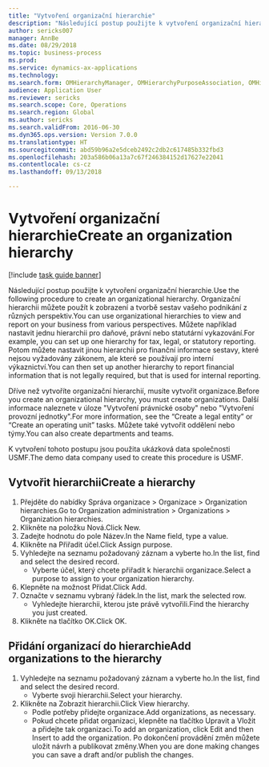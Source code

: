 ```yaml
--- 
title: "Vytvoření organizační hierarchie"
description: "Následující postup použijte k vytvoření organizační hierarchie."
author: sericks007
manager: AnnBe
ms.date: 08/29/2018
ms.topic: business-process
ms.prod: 
ms.service: dynamics-ax-applications
ms.technology: 
ms.search.form: OMHierarchyManager, OMHierarchyPurposeAssociation, OMHierarchySelection, HierarchyDesigner
audience: Application User
ms.reviewer: sericks
ms.search.scope: Core, Operations
ms.search.region: Global
ms.author: sericks
ms.search.validFrom: 2016-06-30
ms.dyn365.ops.version: Version 7.0.0
ms.translationtype: HT
ms.sourcegitcommit: abd59b96a2e5dceb2492c2db2c617485b332fbd3
ms.openlocfilehash: 203a586b06a13a7c67f246384152d17627e22041
ms.contentlocale: cs-cz
ms.lasthandoff: 09/13/2018

---
```

# <a name="create-an-organization-hierarchy"></a><span data-ttu-id="5d530-103">Vytvoření organizační hierarchie</span><span class="sxs-lookup"><span data-stu-id="5d530-103">Create an organization hierarchy</span></span>

[!include [task guide banner](../../includes/task-guide-banner.md)]

<span data-ttu-id="5d530-104">Následující postup použijte k vytvoření organizační hierarchie.</span><span class="sxs-lookup"><span data-stu-id="5d530-104">Use the following procedure to create an organizational hierarchy.</span></span> <span data-ttu-id="5d530-105">Organizační hierarchii můžete použít k zobrazení a tvorbě sestav vašeho podnikání z různých perspektiv.</span><span class="sxs-lookup"><span data-stu-id="5d530-105">You can use organizational hierarchies to view and report on your business from various perspectives.</span></span> <span data-ttu-id="5d530-106">Můžete například nastavit jednu hierarchii pro daňové, právní nebo statutární vykazování.</span><span class="sxs-lookup"><span data-stu-id="5d530-106">For example, you can set up one hierarchy for tax, legal, or statutory reporting.</span></span> <span data-ttu-id="5d530-107">Potom můžete nastavit jinou hierarchii pro finanční informace sestavy, které nejsou vyžadovány zákonem, ale které se používají pro interní výkaznictví.</span><span class="sxs-lookup"><span data-stu-id="5d530-107">You can then set up another hierarchy to report financial information that is not legally required, but that is used for internal reporting.</span></span> 



<span data-ttu-id="5d530-108">Dříve než vytvoříte organizační hierarchií, musíte vytvořit organizace.</span><span class="sxs-lookup"><span data-stu-id="5d530-108">Before you create an organizational hierarchy, you must create organizations.</span></span> <span data-ttu-id="5d530-109">Další informace naleznete v úloze "Vytvoření právnické osoby" nebo "Vytvoření provozní jednotky".</span><span class="sxs-lookup"><span data-stu-id="5d530-109">For more information, see the “Create a legal entity” or “Create an operating unit” tasks.</span></span> <span data-ttu-id="5d530-110">Můžete také vytvořit oddělení nebo týmy.</span><span class="sxs-lookup"><span data-stu-id="5d530-110">You can also create departments and teams.</span></span> 



<span data-ttu-id="5d530-111">K vytvoření tohoto postupu jsou použita ukázková data společnosti USMF.</span><span class="sxs-lookup"><span data-stu-id="5d530-111">The demo data company used to create this procedure is USMF.</span></span>


## <a name="create-a-hierarchy"></a><span data-ttu-id="5d530-112">Vytvořit hierarchii</span><span class="sxs-lookup"><span data-stu-id="5d530-112">Create a hierarchy</span></span>
1. <span data-ttu-id="5d530-113">Přejděte do nabídky Správa organizace > Organizace > Organization hierarchies.</span><span class="sxs-lookup"><span data-stu-id="5d530-113">Go to Organization administration > Organizations > Organization hierarchies.</span></span>
2. <span data-ttu-id="5d530-114">Klikněte na položku Nová.</span><span class="sxs-lookup"><span data-stu-id="5d530-114">Click New.</span></span>
3. <span data-ttu-id="5d530-115">Zadejte hodnotu do pole Název.</span><span class="sxs-lookup"><span data-stu-id="5d530-115">In the Name field, type a value.</span></span>
4. <span data-ttu-id="5d530-116">Klikněte na Přiřadit účel.</span><span class="sxs-lookup"><span data-stu-id="5d530-116">Click Assign purpose.</span></span>
5. <span data-ttu-id="5d530-117">Vyhledejte na seznamu požadovaný záznam a vyberte ho.</span><span class="sxs-lookup"><span data-stu-id="5d530-117">In the list, find and select the desired record.</span></span>
    * <span data-ttu-id="5d530-118">Vyberte účel, který chcete přiřadit k hierarchii organizace.</span><span class="sxs-lookup"><span data-stu-id="5d530-118">Select a purpose to assign to your organization hierarchy.</span></span>  
6. <span data-ttu-id="5d530-119">Klepněte na možnost Přidat.</span><span class="sxs-lookup"><span data-stu-id="5d530-119">Click Add.</span></span>
7. <span data-ttu-id="5d530-120">Označte v seznamu vybraný řádek.</span><span class="sxs-lookup"><span data-stu-id="5d530-120">In the list, mark the selected row.</span></span>
    * <span data-ttu-id="5d530-121">Vyhledejte hierarchii, kterou jste právě vytvořili.</span><span class="sxs-lookup"><span data-stu-id="5d530-121">Find the hierarchy you just created.</span></span>  
8. <span data-ttu-id="5d530-122">Klikněte na tlačítko OK.</span><span class="sxs-lookup"><span data-stu-id="5d530-122">Click OK.</span></span>

## <a name="add-organizations-to-the-hierarchy"></a><span data-ttu-id="5d530-123">Přidání organizací do hierarchie</span><span class="sxs-lookup"><span data-stu-id="5d530-123">Add organizations to the hierarchy</span></span>
1. <span data-ttu-id="5d530-124">Vyhledejte na seznamu požadovaný záznam a vyberte ho.</span><span class="sxs-lookup"><span data-stu-id="5d530-124">In the list, find and select the desired record.</span></span>
    * <span data-ttu-id="5d530-125">Vyberte svoji hierarchii.</span><span class="sxs-lookup"><span data-stu-id="5d530-125">Select your hierarchy.</span></span>  
2. <span data-ttu-id="5d530-126">Klikněte na Zobrazit hierarchii.</span><span class="sxs-lookup"><span data-stu-id="5d530-126">Click View hierarchy.</span></span>
    * <span data-ttu-id="5d530-127">Podle potřeby přidejte organizace.</span><span class="sxs-lookup"><span data-stu-id="5d530-127">Add organizations, as necessary.</span></span>  
    * <span data-ttu-id="5d530-128">Pokud chcete přidat organizaci, klepněte na tlačítko Upravit a Vložit a přidejte tak organizaci.</span><span class="sxs-lookup"><span data-stu-id="5d530-128">To add an organization, click Edit and then Insert to add the organization.</span></span>     <span data-ttu-id="5d530-129">Po dokončení provádění změn můžete uložit návrh a publikovat změny.</span><span class="sxs-lookup"><span data-stu-id="5d530-129">When you are done making changes you can save a draft and/or publish the changes.</span></span>  


